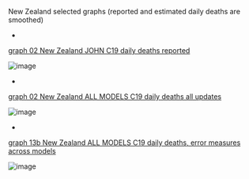 New Zealand selected graphs (reported and estimated daily deaths are smoothed) 

*

[graph 02 New Zealand JOHN C19 daily deaths reported](https://github.com/pourmalek/CovidLongitudinal/blob/main/output/countries/New%20Zealand/graph%2002%20New%20Zealand%20JOHN%20C19%20daily%20deaths%20reported.pdf)

![image](https://github.com/pourmalek/CovidLongitudinal/assets/30849720/ee5aae98-784c-428e-9118-e123886802d7)

*

[graph 02 New Zealand ALL MODELS C19 daily deaths all updates](https://github.com/pourmalek/CovidLongitudinal/blob/main/output/countries/New%20Zealand/graph%2002%20New%20Zealand%20ALL%20MODELS%20C19%20daily%20deaths%20all%20updates.pdf)

![image](https://github.com/pourmalek/CovidLongitudinal/assets/30849720/46e2eeab-aaab-4f75-8372-0f8617b8a076)

*

[graph 13b New Zealand ALL MODELS C19 daily deaths, error measures across models](https://github.com/pourmalek/CovidLongitudinal/blob/main/output/countries/New%20Zealand/graph%2013b%20New%20Zealand%20ALL%20MODELS%20C19%20daily%20deaths%2C%20error%20measures%20across%20models.pdf)

![image](https://github.com/pourmalek/CovidLongitudinal/assets/30849720/043a0322-ec54-41e7-8ddb-0f3b66d00469)
